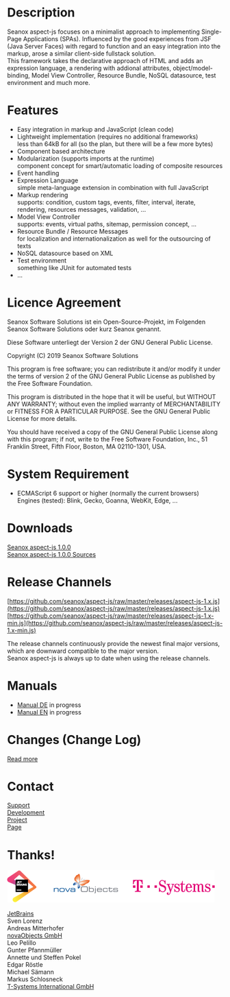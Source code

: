 # Description
Seanox aspect-js focuses on a minimalist approach to implementing
Single-Page Applications (SPAs). Influenced by the good experiences from JSF
(Java Server Faces) with regard to function and an easy integration into the
markup, arose a similar client-side fullstack solution.  
This framework takes the declarative approach of HTML and adds an expression
language, a rendering with addional attributes, object/model-binding, Model View
Controller, Resource Bundle, NoSQL datasource, test environment and much more.


# Features
- Easy integration in markup and JavaScript (clean code)
- Lightweight implementation (requires no additional frameworks)  
  less than 64kB for all (so the plan, but there will be a few more bytes)
- Component based architecture
- Modularization (supports imports at the runtime)  
  component concept for smart/automatic loading of composite resources
- Event handling
- Expression Language  
  simple meta-language extension in combination with full JavaScript
- Markup rendering  
  supports: condition, custom tags, events, filter, interval, iterate, rendering,
  resources messages, validation, ...
- Model View Controller  
  supports: events, virtual paths, sitemap, permission concept, ...
- Resource Bundle / Resource Messages  
  for localization and internationalization as well for the outsourcing of texts 
- NoSQL datasource based on XML
- Test environment  
  something like JUnit for automated tests
- ...


# Licence Agreement
Seanox Software Solutions ist ein Open-Source-Projekt, im Folgenden
Seanox Software Solutions oder kurz Seanox genannt.

Diese Software unterliegt der Version 2 der GNU General Public License.

Copyright (C) 2019 Seanox Software Solutions

This program is free software; you can redistribute it and/or modify it under
the terms of version 2 of the GNU General Public License as published by the
Free Software Foundation.

This program is distributed in the hope that it will be useful, but WITHOUT ANY
WARRANTY; without even the implied warranty of MERCHANTABILITY or FITNESS FOR A
PARTICULAR PURPOSE. See the GNU General Public License for more details.

You should have received a copy of the GNU General Public License along with
this program; if not, write to the Free Software Foundation, Inc., 51 Franklin
Street, Fifth Floor, Boston, MA 02110-1301, USA.


# System Requirement
- ECMAScript 6 support or higher (normally the current browsers)  
  Engines (tested): Blink, Gecko, Goanna, WebKit, Edge, ...


# Downloads
[Seanox aspect-js 1.0.0](https://github.com/seanox/aspect-js/raw/master/releases/aspect-js-1.0.0.zip)  
[Seanox aspect-js 1.0.0 Sources](https://github.com/seanox/aspect-js/raw/master/releases/aspect-js-1.0.0-src.zip)


# Release Channels
[https://github.com/seanox/aspect-js/raw/master/releases/aspect-js-1.x.js](https://github.com/seanox/aspect-js/raw/master/releases/aspect-js-1.x.js)  
[https://github.com/seanox/aspect-js/raw/master/releases/aspect-js-1.x-min.js](https://github.com/seanox/aspect-js/raw/master/releases/aspect-js-1.x-min.js)  

The release channels continuously provide the newest final major versions, which
are downward compatible to the major version.    
Seanox aspect-js is always up to date when using the release channels.


# Manuals
- [Manual DE](https://github.com/seanox/aspect-js/blob/master/manual/de) in progress
- [Manual EN](https://github.com/seanox/aspect-js/blob/master/manual/en) in progress

# Changes (Change Log)
[Read more](https://raw.githubusercontent.com/seanox/aspect-js/master/CHANGES)


# Contact
[Support](http://seanox.de/contact?support)  
[Development](http://seanox.de/contact?development)  
[Project](http://seanox.de/contact?service)  
[Page](http://seanox.de/contact)


# Thanks!
<img src="https://raw.githubusercontent.com/seanox/seanox/master/sources/resources/images/thanks.png">

[JetBrains](https://www.jetbrains.com/?from=seanox)  
Sven Lorenz  
Andreas Mitterhofer  
[novaObjects GmbH](https://www.novaobjects.de)  
Leo Pelillo  
Gunter Pfannm&uuml;ller  
Annette und Steffen Pokel  
Edgar R&ouml;stle  
Michael S&auml;mann  
Markus Schlosneck  
[T-Systems International GmbH](https://www.t-systems.com)
